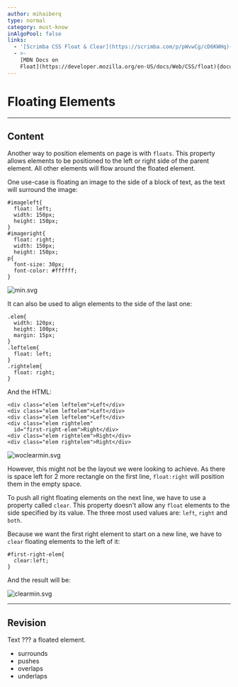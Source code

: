 ```yaml
---
author: mihaiberq
type: normal
category: must-know
inAlgoPool: false
links:
  - '[Scrimba CSS Float & Clear](https://scrimba.com/p/pWvwCg/cD6KWHq){website}'
  - >-
    [MDN Docs on
    Float](https://developer.mozilla.org/en-US/docs/Web/CSS/float){documentation}
---
```


# Floating Elements


---

## Content

Another way to position elements on page is with `floats`. This property allows elements to be positioned to the left or right side of the parent element. All other elements will flow around the floated element.

One use-case is floating an image to the side of a block of text, as the text will surround the image:

```plain-text
#imageleft{
  float: left;
  width: 150px;
  height: 150px;
}
#imageright{
  float: right;
  width: 150px;
  height: 150px;
p{
  font-size: 30px;
  font-color: #ffffff;
}
```

![min.svg](https://img.enkipro.com/1deb6d42e45d2bd90fc68736575f71c0.png)

It can also be used to align elements to the side of the last one:

```plain-text
.elem{
  width: 120px;
  height: 100px;
  margin: 15px;
}
.leftelem{
  float: left;
}
.rightelem{
  float: right;
}

```

And the HTML:

```plain-text
<div class="elem leftelem">Left</div>
<div class="elem leftelem">Left</div>
<div class="elem leftelem">Left</div>
<div class="elem rightelem"
  id="first-right-elem">Right</div>
<div class="elem rightelem">Right</div>
<div class="elem rightelem">Right</div>
```

![woclearmin.svg](https://img.enkipro.com/4755d5867013fb92808d58f7f83b80dc.png)

However, this might not be the layout we were looking to achieve. As there is space left for 2 more rectangle on the first line, `float:right` will position them in the empty space.

To push all right floating elements on the next line, we have to use a property called `clear`. This property doesn't allow any `float` elements to the side specified by its value. The three most used values are: `left`, `right` and `both`.

Because we want the first right element to start on a new line, we have to `clear` floating elements to the left of it:

```plain-text
#first-right-elem{
  clear:left;
}
```

And the result will be:

![clearmin.svg](https://img.enkipro.com/b84c371f37e5eb86d96a9cb45e41a52e.png)


---

## Revision

Text ??? a floated element.

- surrounds
- pushes
- overlaps
- underlaps
